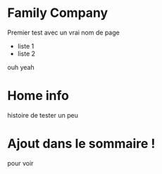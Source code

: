 <!-- TITLE: Allé-Great -->
<!-- SUBTITLE: A quick summary of Allegreat -->

# Family Company
Premier test avec un vrai nom de page

- liste 1
- liste 2

ouh yeah

# Home info

histoire de tester un peu

# Ajout dans le sommaire !

pour voir